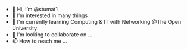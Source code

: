 - 👋 Hi, I’m @stumat1
- 👀 I’m interested in many things
- 🌱 I’m currently learning Computing & IT with Networking @The Open University
- 💞️ I’m looking to collaborate on ...
- 📫 How to reach me ...

<!---
stumat1/stumat1 is a ✨ special ✨ repository because its `README.md` (this file) appears on your GitHub profile.
You can click the Preview link to take a look at your changes.
--->
